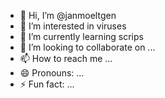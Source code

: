 - 👋 Hi, I’m @janmoeltgen
- 👀 I’m interested in viruses
- 🌱 I’m currently learning scrips
- 💞️ I’m looking to collaborate on ...
- 📫 How to reach me ...
- 😄 Pronouns: ...
- ⚡ Fun fact: ...

<!---
janmoeltgen/janmoeltgen is a ✨ special ✨ repository because its `README.md` (this file) appears on your GitHub profile.
You can click the Preview link to take a look at your changes.
--->
